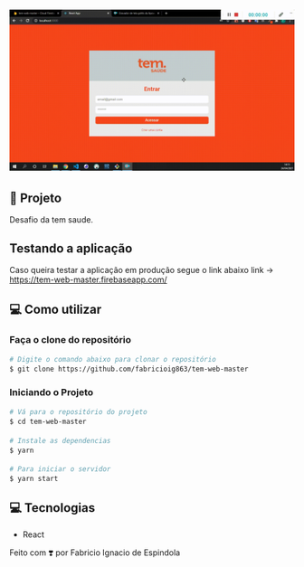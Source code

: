 <h1 align="center">
    <img alt="Logo" src="./src/assets/layout.gif" />
  <br>
</h1>


## 🚀 Projeto

Desafio da tem saude. 

## Testando a aplicação

Caso queira testar a aplicação em produção segue o link abaixo
link -> https://tem-web-master.firebaseapp.com/


## 💻 Como utilizar

### Faça o clone do repositório
```bash
# Digite o comando abaixo para clonar o repositório
$ git clone https://github.com/fabricioig863/tem-web-master
```

### Iniciando o Projeto

```bash
# Vá para o repositório do projeto
$ cd tem-web-master

# Instale as dependencias
$ yarn

# Para iniciar o servidor
$ yarn start
```

## 💻 Tecnologias

- React

Feito com ❣️ por Fabricio Ignacio de Espindola